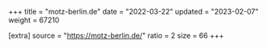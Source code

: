 +++
title = "motz-berlin.de"
date = "2022-03-22"
updated = "2023-02-07"
weight = 67210

[extra]
source = "https://motz-berlin.de/"
ratio = 2
size = 66
+++
